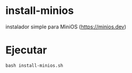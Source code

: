 # install-minios
instalador simple para MiniOS (https://minios.dev)


# Ejecutar

    bash install-minios.sh
